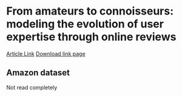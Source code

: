 # From amateurs to connoisseurs: modeling the evolution of user expertise through online reviews

[Article Link](https://dl.acm.org/doi/abs/10.1145/2488388.2488466)
[Download link page](http://snap.stanford.edu/data/web-Movies.html)

## Amazon dataset

Not read completely

